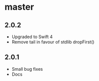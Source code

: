 # master

2.0.2
-------
* Upgraded to Swift 4
* Remove tail in favour of stdlib dropFirst()

2.0.1
-------
* Small bug fixes
* Docs
